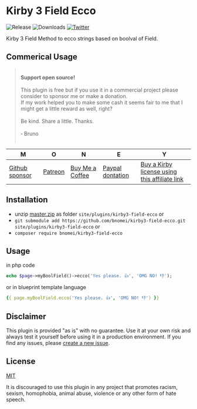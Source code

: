 # Kirby 3 Field Ecco

![Release](https://flat.badgen.net/packagist/v/bnomei/kirby3-field-ecco?color=ae81ff)
![Downloads](https://flat.badgen.net/packagist/dt/bnomei/kirby3-field-ecco?color=272822)
[![Twitter](https://flat.badgen.net/badge/twitter/bnomei?color=66d9ef)](https://twitter.com/bnomei)

Kirby 3 Field Method to ecco strings based on boolval of Field.

## Commerical Usage

> <br>
> <b>Support open source!</b><br><br>
> This plugin is free but if you use it in a commercial project please consider to sponsor me or make a donation.<br>
> If my work helped you to make some cash it seems fair to me that I might get a little reward as well, right?<br><br>
> Be kind. Share a little. Thanks.<br><br>
> &dash; Bruno<br>
> &nbsp; 

| M | O | N | E | Y |
|---|----|---|---|---|
| [Github sponsor](https://github.com/sponsors/bnomei) | [Patreon](https://patreon.com/bnomei) | [Buy Me a Coffee](https://buymeacoff.ee/bnomei) | [Paypal dontation](https://www.paypal.me/bnomei/15) | [Buy a Kirby license using this affiliate link](https://a.paddle.com/v2/click/1129/35731?link=1170) |

## Installation

- unzip [master.zip](https://github.com/bnomei/kirby3-field-ecco/archive/master.zip) as folder `site/plugins/kirby3-field-ecco` or
- `git submodule add https://github.com/bnomei/kirby3-field-ecco.git site/plugins/kirby3-field-ecco` or
- `composer require bnomei/kirby3-field-ecco`

## Usage

in php code

```php
echo $page->myBoolField()->ecco('Yes please. 👍', 'OMG NO! 👎');
```

or in blueprint template language

```yml
{{ page.myBoolField.ecco('Yes please. 👍', 'OMG NO! 👎') }}
```

## Disclaimer

This plugin is provided "as is" with no guarantee. Use it at your own risk and always test it yourself before using it in a production environment. If you find any issues, please [create a new issue](https://github.com/bnomei/kirby3-field-ecco/issues/new).

## License

[MIT](https://opensource.org/licenses/MIT)

It is discouraged to use this plugin in any project that promotes racism, sexism, homophobia, animal abuse, violence or any other form of hate speech.
